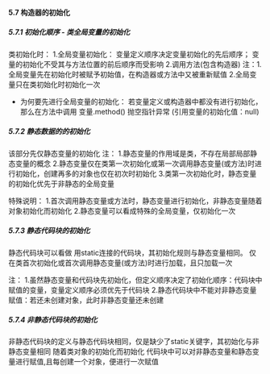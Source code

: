 #### 5.7 构造器的初始化
##### 5.7.1 初始化顺序 - 类全局变量的初始化
类初始化时：
1.全局变量初始化：
  变量定义顺序决定变量初始化的先后顺序；
  变量的初始化不受其与方法位置的前后顺序而受影响
2.调用方法(包含构造器)
注：1.全局变量先在初始化时被赋予初始值，在构造器或方法中又被重新赋值
    2.全局变量只在类初始化时初始化一次
    
* 为何要先进行全局变量的初始化：
若变量定义或构造器中都没有进行初始化，那么在方法中调用 变量.method() 抛空指针异常
(引用变量的初始化值：null)

##### 5.7.2 静态数据的的初始化
该部分先仅静态变量的初始化
注：
1.静态变量的作用域是类，不存在局部局部静态变量的概念
2.静态变量仅在类第一次初始化或第一次调用静态变量(或方法)时进行初始化，创建再多的对象也仅在初次时初始化
3.类第一次初始化时，静态变量的初始化优先于非静态的全局变量
<p>
特殊说明：
1.首次调用静态变量或方法时，静态变量进行初始化，非静态变量随着对象初始化而初始化
2.静态变量可以看成特殊的全局变量，仅初始化一次


##### 5.7.3 静态代码块的初始化
静态代码块可以看做 用static连接的代码块，其初始化规则与静态变量相同。
   仅在类首次初始化或首次调用静态变量(或方法)时进行加载，且只加载一次

注：
1.虽然静态变量和代码块先初始化，但定义顺序决定了初始化顺序：代码块中赋值的变量，变量定义顺序必须优先于代码块
2.静态代码块中不能对非静态变量赋值：若还未创建对象，此时非静态变量还未创建



##### 5.7.4 非静态代码块的初始化
非静态代码块的定义与静态代码块相同，仅是缺少了static关键字，其初始化与非静态变量相同
  随着类对象的初始化而初始化
  代码块中可以对非静态变量和静态变量进行赋值,且每创建一个对象，便进行一次赋值
  
  













